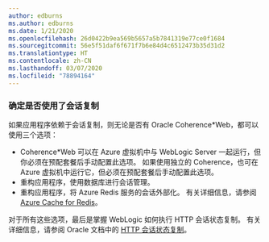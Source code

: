```yaml
---
author: edburns
ms.author: edburns
ms.date: 1/21/2020
ms.openlocfilehash: 26d0422b9ea569b5657a5b7841319e77ce0f1684
ms.sourcegitcommit: 56e5f51daf6f671f7b6e84d4c6512473b35d31d2
ms.translationtype: HT
ms.contentlocale: zh-CN
ms.lasthandoff: 03/07/2020
ms.locfileid: "78894164"
---
```

### <a name="determine-whether-session-replication-is-used"></a>确定是否使用了会话复制

如果应用程序依赖于会话复制，则无论是否有 Oracle Coherence*Web，都可以使用三个选项：

* Coherence*Web 可以在 Azure 虚拟机中与 WebLogic Server 一起运行，但你必须在预配套餐后手动配置此选项。 如果使用独立的 Coherence，也可在 Azure 虚拟机中运行它，但必须在预配套餐后手动配置此选项。
* 重构应用程序，使用数据库进行会话管理。
* 重构应用程序，将 Azure Redis 服务的会话外部化。 有关详细信息，请参阅 [Azure Cache for Redis](/azure/azure-cache-for-redis/cache-overview)。

对于所有这些选项，最后是掌握 WebLogic 如何执行 HTTP 会话状态复制。 有关详细信息，请参阅 Oracle 文档中的 [HTTP 会话状态复制](https://docs.oracle.com/en/middleware/fusion-middleware/weblogic-server/12.2.1.4/clust/failover.html#GUID-E13D8142-66BA-46A1-854F-4FC6F82992DD)。
